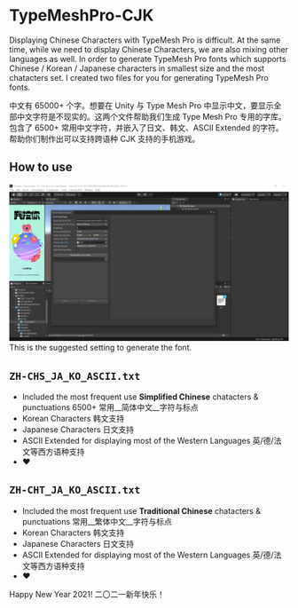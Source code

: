 # TypeMeshPro-CJK

Displaying Chinese Characters with TypeMesh Pro is difficult. At the same time, while we need to display Chinese Characters, we are also mixing other languages as well. In order to generate TypeMesh Pro fonts which supports Chinese / Korean / Japanese characters in smallest size and the most chatacters set. I created two files for you for generating TypeMesh Pro fonts.

中文有 65000+ 个字。想要在 Unity 与 Type Mesh Pro 中显示中文，要显示全部中文字符是不现实的。这两个文件帮助我们生成 Type Mesh Pro 专用的字库。包含了 6500+ 常用中文字符，并嵌入了日文、韩文、ASCII Extended 的字符。帮助你们制作出可以支持跨语种 CJK 支持的手机游戏。

## How to use
![](screenshot.png)
This is the suggested setting to generate the font.

## `ZH-CHS_JA_KO_ASCII.txt` 
- Included the most frequent use __Simplified Chinese__ chatacters & punctuations 6500+ 常用__简体中文__字符与标点
- Korean Characters 韩文支持
- Japanese Characters 日文支持
- ASCII Extended for displaying most of the Western Languages 英/德/法文等西方语种支持
- ♥

## `ZH-CHT_JA_KO_ASCII.txt` 
- Included the most frequent use __Traditional Chinese__ chatacters & punctuations 常用__繁体中文__字符与标点
- Korean Characters 韩文支持
- Japanese Characters 日文支持
- ASCII Extended for displaying most of the Western Languages 英/德/法文等西方语种支持
- ♥

Happy New Year 2021! 二〇二一新年快乐！
